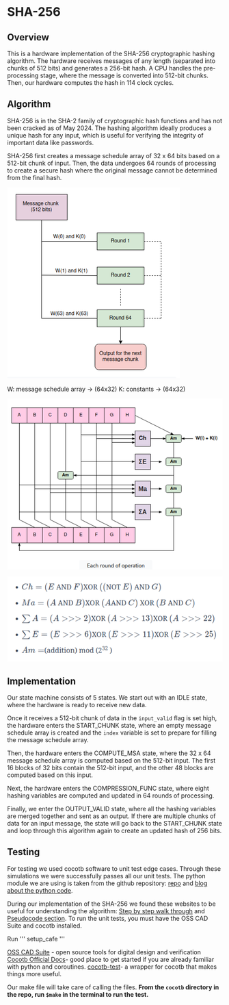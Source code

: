 # SHA-256

## Overview
This is a hardware implementation of the SHA-256 cryptographic hashing algorithm. The hardware receives messages of any length (separated into chunks of 512 bits) and generates a 256-bit hash.
A CPU handles the pre-processing stage, where the message is converted into 512-bit chunks. Then, our hardware computes the hash in 114 clock cycles. 
## Algorithm
SHA-256 is in the SHA-2 family of cryptographic hash functions and has not been cracked as of May 2024. The hashing algorithm ideally produces a unique hash for any input, which is useful for verifying the integrity of important data like passwords. 

SHA-256 first creates a message schedule array of 32 x 64 bits based on a 512-bit chunk of input. Then, the data undergoes 64 rounds of processing to create a secure hash where the original message cannot be determined from the final hash.

![screenshot](./images/array.png)

W: message schedule array → (64x32)
K: constants → (64x32)

![screenshot](./images/algorithm.png)

![screenshot](./images/equations.png)

## Implementation
Our state machine consists of 5 states. We start out with an IDLE state, where the hardware is ready to receive new data. 

Once it receives a 512-bit chunk of data in the `input_valid` flag is set high, the hardware enters the START_CHUNK state, where an empty message schedule array is created and the `index` variable is set to prepare for filling the message schedule array. 

Then, the hardware enters the COMPUTE_MSA state, where the 32 x 64 message schedule array is computed based on the 512-bit input. The first 16 blocks of 32 bits contain the 512-bit input, and the other 48 blocks are computed based on this input. 

Next, the hardware enters the COMPRESSION_FUNC state, where eight hashing variables are computed and updated in 64 rounds of processing. 

Finally,  we enter the OUTPUT_VALID state, where all the hashing variables are merged together and sent as an output. If there are multiple chunks of data for an input message, the state will go back to the START_CHUNK state and loop through this algorithm again to create an updated hash of 256 bits.

## Testing
For testing we used cocotb software to unit test edge cases. Through these simulations we were successfully passes all our unit tests. The python module we are using is taken from the github repository: [repo](https://github.com/pdoms/SHA256-PYTHON) and [blog about the python code](https://medium.com/@domspaulo/python-implementation-of-sha-256-from-scratch-924f660c5d57). 

During our implementation of the SHA-256 we found these websites to be useful for understanding the algorithm: [Step by step walk through](https://www.educative.io/answers/what-are-the-different-steps-in-sha-256) and [Pseudocode section](https://en.wikipedia.org/wiki/SHA-2).
To run the unit tests, you must have the OSS CAD Suite and cocotb installed. 

Run 
'''
setup_cafe
'''

[OSS CAD Suite](https://www.opensourceagenda.com/projects/oss-cad-suite-build#Installation) - open source tools for digital design and verification
[Cocotb Official Docs](https://docs.cocotb.org/en/stable/quickstart.html)- good place to get started if you are already familiar with python and coroutines.
[cocotb-test](hhttps://github.com/themperek/cocotb-test)- a wrapper for cocotb that makes things more useful.

Our make file will take care of calling the files. **From the `cocotb` directory in the repo, run
`$make` in the terminal to run the test.**

